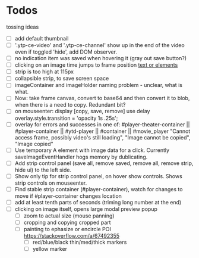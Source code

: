 # Todos

tossing ideas

- [ ] add default thumbnail
      <div class="ytp-cued-thumbnail-overlay-image" style="background-image: url(&quot;https://i1.ytimg.com/vi/cSwLlWnmfZ8/hqdefault.jpg&quot;);"></div>
- [ ] '.ytp-ce-video' and '.ytp-ce-channel' show up in the end of the video even if toggled 'hide', add DOM observer.
- [ ] no indication item was saved when hovering it (gray out save button?)
- [ ] clicking on an image time jumps to frame position <a id="..." class="..." href="/watch?v=muNHOdngnpI&amp;t=2178s">text or elements</a>
- [ ] strip is too high at 115px
- [ ] collapsible strip, to save screen space
- [ ] imageContainer and imageHolder naming problem - unclear, what is what.
- [ ] Now: take frame canvas, convert to base64 and then convert it to blob, when there is a need to copy. Redundant bit?
- [ ] on mouseenter: display [copy, save, remove]
      use delay overlay.style.transition = 'opacity 1s .25s';
- [ ] overlay for errors and successes in one of:
      #player-theater-container || #player-container || #ytd-player || #container || #movie_player
      "Cannot access frame, possibly video's still loading",
      "Image cannot be copied",
      "Image copied"
- [ ] Use temporary A element with image data for a click. Currently saveImageEventHandler hogs memory by dublicating.
- [ ] Add strip control panel (save all, remove saved, remove all, remove strip, hide ui) to the left side.
- [ ] Show only tip for strip control panel, on hover show controls. Shows strip controls on mouseenter.
- [ ] Find stable strip container (#player-container), watch for changes to move if #player-container changes location
- [ ] add at least tenth parts of seconds (triming long number at the end)
- [ ] clicking on image itself, opens large modal preview popup
  - [ ] zoom to actual size (mouse panning)
  - [ ] cropping and copying cropped part
  - [ ] painting to ephasize or encircle POI https://stackoverflow.com/a/67492355
    - [ ] red/blue/black thin/med/thick markers
    - [ ] yellow marker
